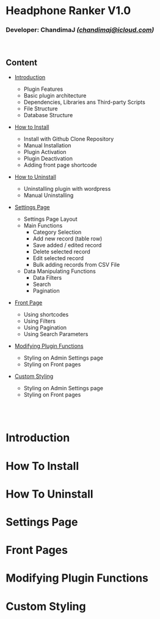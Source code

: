# Headphone Ranker V1.0
### Developer:  ChandimaJ _(chandimaj@icloud.com)_

<br>

## Content
- [Introduction](#introduction)
    - Plugin Features
    - Basic plugin architecture
    - Dependencies, Libraries ans Third-party Scripts
    - File Structure
    - Database Structure

- [How to Install](#how-to-install)
    - Install with Github Clone Repository
    - Manual Installation
    - Plugin Activation
    - Plugin Deactivation
    - Adding front page shortcode

- [How to Uninstall](#how-to-uninstall)
    - Uninstalling plugin with wordpress
    - Manual Uninstalling

- [Settings Page](#settings-page)
    - Settings Page Layout
    - Main Functions
        - Category Selection
        - Add new record (table row)
        - Save added / edited record
        - Delete selected record
        - Edit selected record
        - Bulk adding records from CSV File
    - Data Manipulating Functions
        - Data Filters
        - Search
        - Pagination

- [Front Page](#how-to-uninstall)
    - Using shortcodes
    - Using Filters
    - Using Pagination
    - Using Search Parameters

- [Modifying Plugin Functions](#how-to-uninstall)
    - Styling on Admin Settings page
    - Styling on Front pages

- [Custom Styling](#how-to-uninstall)
    - Styling on Admin Settings page
    - Styling on Front pages

<br>
<br>

# Introduction
# How To Install
# How To Uninstall
# Settings Page
# Front Pages
# Modifying Plugin Functions
# Custom Styling